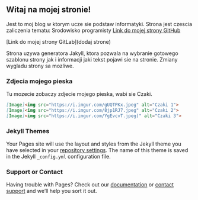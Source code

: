 ## Witaj na mojej stronie!

Jest to moj blog w ktorym ucze sie podstaw informatyki. Strona jest czescia zaliczenia tematu: Srodowisko programisty 
[Link do mojej strony GitHub](https://github.com/Fluffyguy611)

[Link do mojej strony GitLab](dodaj strone)

Strona uzywa generatora Jakyll, ktora pozwala na wybranie gotowego szablonu strony jak i informacji jaki tekst pojawi sie na stronie. 
Zmiany wygladu strony sa mozliwe.

### Zdjecia mojego pieska

Tu mozecie zobaczy zdjecie mojego pieska, wabi sie Czaki.

```markdown
[Image]<img src="https://i.imgur.com/gUQTPKx.jpeg" alt="Czaki 1">
[Image]<img src="https://i.imgur.com/8jp1RJ7.jpeg" alt="Czaki 2">
[Image]<img src="https://i.imgur.com/YgEvcvT.jpeg)" alt="Czaki 3">
```


### Jekyll Themes

Your Pages site will use the layout and styles from the Jekyll theme you have selected in your [repository settings](https://github.com/Fluffyguy611/fluffyguy611.github.io/settings/pages). The name of this theme is saved in the Jekyll `_config.yml` configuration file.

### Support or Contact

Having trouble with Pages? Check out our [documentation](https://docs.github.com/categories/github-pages-basics/) or [contact support](https://support.github.com/contact) and we’ll help you sort it out.
